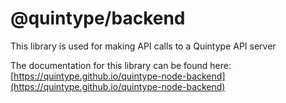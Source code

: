 # @quintype/backend

This library is used for making API calls to a Quintype API server

The documentation for this library can be found here: [https://quintype.github.io/quintype-node-backend](https://quintype.github.io/quintype-node-backend)
